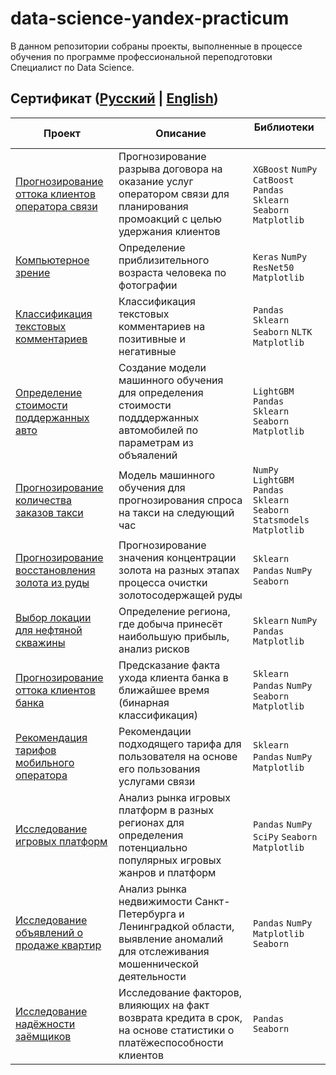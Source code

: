 # data-science-yandex-practicum

В данном репозитории собраны проекты, выполненные в процессе обучения по программе профессиональной переподготовки Специалист по Data Science.

## Сертификат ([Русский](https://github.com/ClubsSuit/data-science-yandex-practicum/blob/main/sertificate/%D0%93%D0%B5%D1%80%D0%B0%D1%81%D0%B8%D0%BC%D0%BE%D0%B2%20%D0%94%D0%BC%D0%B8%D1%82%D1%80%D0%B8%D0%B9%20%D0%9A%D0%BE%D0%BD%D1%81%D1%82%D0%B0%D0%BD%D1%82%D0%B8%D0%BD%D0%BE%D0%B2%D0%B8%D1%87_20232%D0%A6%D0%9F%D0%94%D0%A100765.pdf) | [English](https://github.com/ClubsSuit/data-science-yandex-practicum/blob/main/sertificate/Gerasimov%20Dmitry_20232%D0%A6%D0%9F%D0%94%D0%A100765.pdf))

| Проект | Описание | Библиотеки &nbsp; &nbsp; |
|---|---|---|
| [Прогнозирование оттока клиентов оператора связи](https://github.com/ClubsSuit/data-science-yandex-practicum/blob/main/Telecomunication_clients_churn_prediction/final.ipynb) | Прогнозирование разрыва договора на оказание услуг оператором связи для планирования промоакций с целью удержания клиентов | `XGBoost` `NumPy` `CatBoost` `Pandas` `Sklearn` `Seaborn` `Matplotlib` |
| [Компьютерное зрение](https://github.com/ClubsSuit/data-science-yandex-practicum/blob/main/Computer_vision/pictures.ipynb) | Определение приблизительного возраста человека по фотографии | `Keras` `NumPy` `ResNet50` `Matplotlib` |
| [Классификация текстовых комментариев](https://github.com/ClubsSuit/data-science-yandex-practicum/blob/main/Text_classfication/texts.ipynb) | Классификация текстовых комментариев на позитивные и негативные | `Pandas` `Sklearn` `Seaborn` `NLTK` `Matplotlib` |
| [Определение стоимости поддержанных авто](https://github.com/ClubsSuit/data-science-yandex-practicum/blob/main/Car_price_assesment/car-price.ipynb) | Создание модели машинного обучения для определения стоимости подддержанных автомобилей по параметрам из объяалений | `LightGBM` `Pandas` `Sklearn` `Seaborn` `Matplotlib`|
| [Прогнозирование количества заказов такси](https://github.com/ClubsSuit/data-science-yandex-practicum/blob/main/Taxi_orders_number_forecasting/taxi.ipynb) | Модель машинного обучения для прогнозирования спроса на такси на следующий час | `NumPy` `LightGBM` `Pandas` `Sklearn` `Seaborn` `Statsmodels` `Matplotlib` |
| [Прогнозирование восстановления золота из руды](https://github.com/ClubsSuit/data-science-yandex-practicum/blob/main/Gold_recovery_rate_forecasting/gold-recovery.ipynb) | Прогнозирование значения концентрации золота на разных этапах процесса очистки золотосодержащей руды | `Sklearn` `Pandas` `NumPy` `Seaborn` 
| [Выбор локации для нефтяной скважины](https://github.com/ClubsSuit/data-science-yandex-practicum/blob/main/Choosing_a_location_for_an_oil_well/oil.ipynb) | Определение региона, где добыча принесёт наибольшую прибыль, анализ рисков | `Sklearn` `NumPy` `Pandas` `Matplotlib` | 
| [Прогнозирование оттока клиентов банка](https://github.com/ClubsSuit/data-science-yandex-practicum/blob/main/Churn_forecasting/churn.ipynb) | Предсказание факта ухода клиента банка в ближайшее время (бинарная классификация) | `Sklearn` `Pandas` `NumPy` `Seaborn` `Matplotlib` | 
| [Рекомендация тарифов мобильного оператора](https://github.com/ClubsSuit/data-science-yandex-practicum/blob/main/Mobile_operator_tariff_recommendation/tarifs.ipynb) | Рекомендации подходящего тарифа для пользователя на основе его пользования услугами связи | `Sklearn` `Pandas` `NumPy` `Matplotlib` | 
| [Исследование игровых платформ](https://github.com/ClubsSuit/data-science-yandex-practicum/blob/main/Video_game_market_research/games.ipynb)| Анализ рынка игровых платформ в разных регионах для определения потенциально популярных игровых жанров и платформ | `Pandas` `NumPy` `SciPy` `Seaborn` `Matplotlib` |
| [Исследование объявлений о продаже квартир](https://github.com/ClubsSuit/data-science-yandex-practicum/blob/main/Estate_market_assessment/houses.ipynb)| Анализ рынка недвижимости Санкт-Петербурга и Ленинградкой области, выявление аномалий для отслеживания мошеннической деятельности | `Pandas` `NumPy` `Matplotlib` `Seaborn` |
| [Исследование надёжности заёмщиков](https://github.com/ClubsSuit/data-science-yandex-practicum/blob/main/Customer_credit_rating/credit.ipynb)| Исследование факторов, влияющих на факт возврата кредита в срок, на основе статистики о платёжеспособности клиентов | `Pandas` `Seaborn` |
